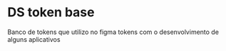 # DS token base
Banco de tokens que utilizo no figma tokens com o desenvolvimento de alguns aplicativos
